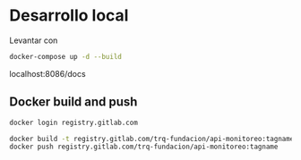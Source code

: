 # Desarrollo local

Levantar con

```bash
docker-compose up -d --build
```

localhost:8086/docs

## Docker build and push

```bash
docker login registry.gitlab.com

docker build -t registry.gitlab.com/trq-fundacion/api-monitoreo:tagname .
docker push registry.gitlab.com/trq-fundacion/api-monitoreo:tagname
```